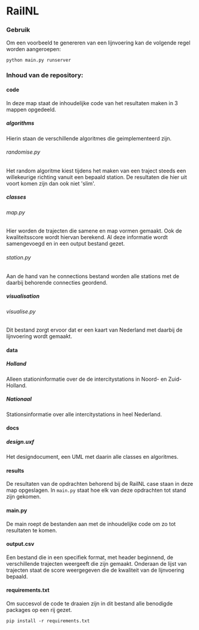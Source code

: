 # RailNL

### Gebruik
Om een voorbeeld te genereren van een lijnvoering kan de volgende regel worden aangeroepen:
```
python main.py runserver  
```


### Inhoud van de repository:
#### code
In deze map staat de inhoudelijke code van het resultaten maken in 3 mappen opgedeeld.
##### algorithms 
Hierin staan de verschillende algoritmes die geimplementeerd zijn.
###### randomise.py 
Het random algoritme kiest tijdens het maken van een traject steeds een willekeurige richting vanuit een bepaald station.
De resultaten die hier uit voort komen zijn dan ook niet 'slim'.  


##### classes 
###### map.py
Hier worden de trajecten die samene en map vormen gemaakt. Ook de kwaliteitsscore wordt hiervan berekend. Al deze informatie wordt samengevoegd en in een output bestand gezet. 
###### station.py
Aan de hand van he connections bestand worden alle stations met de daarbij behorende connecties geordend.  


##### visualisation
###### visualise.py
Dit bestand zorgt ervoor dat er een kaart van Nederland met daarbij de lijnvoering wordt gemaakt.  


#### data
##### Holland
Alleen stationinformatie over de de intercitystations in Noord- en Zuid-Holland. 
##### Nationaal
Stationsinformatie over alle intercitystations in heel Nederland.  


#### docs
##### design.uxf
Het designdocument, een UML met daarin alle classes en algoritmes.  


#### results
De resultaten van de opdrachten behorend bij de RailNL case staan in deze map opgeslagen. In `main.py` staat hoe elk van deze opdrachten tot stand zijn gekomen.  


#### main.py
De main roept de bestanden aan met de inhoudelijke code om zo tot resultaten te komen.  


#### output.csv
Een bestand die in een specifiek format, met header beginnend, de verschillende trajecten weergeeft die zijn gemaakt. Onderaan de lijst van trajecten staat de score weergegeven die de kwaliteit van de lijnvoering bepaald.  


#### requirements.txt
Om succesvol de code te draaien zijn in dit bestand alle benodigde packages op een rij gezet. 
```
pip install -r requirements.txt  
```
